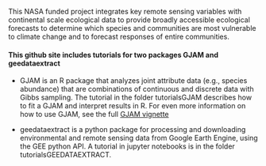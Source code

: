 This NASA funded project integrates key remote sensing variables with continental scale ecological data to provide broadly accessible ecological forecasts to determine which species and communities are most vulnerable to climate change and to forecast responses of entire communities.

#### This github site includes tutorials for two packages GJAM and geedataextract

- GJAM is an R package that analyzes joint attribute data (e.g., species abundance) that are combinations of continuous and discrete data with Gibbs sampling. The tutorial in the folder tutorialsGJAM describes how to fit a GJAM and interpret results in R. For even more information on how to use GJAM, see the full [GJAM vignette](https://cran.r-project.org/web/packages/gjam/vignettes/gjamVignette.html)

- geedataextract is a python package for processing and downloading environmental and remote sensing data from Google Earth Engine, using the GEE python API. A tutorial in jupyter notebooks is in the folder tutorialsGEEDATAEXTRACT.
